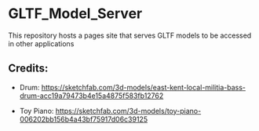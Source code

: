# GLTF_Model_Server
This repository hosts a pages site that serves GLTF models to be accessed in other applications
## Credits:

- Drum: https://sketchfab.com/3d-models/east-kent-local-militia-bass-drum-acc19a79473b4e15a4875f583fb12762

- Toy Piano: https://sketchfab.com/3d-models/toy-piano-006202bb156b4a43bf75917d06c39125
